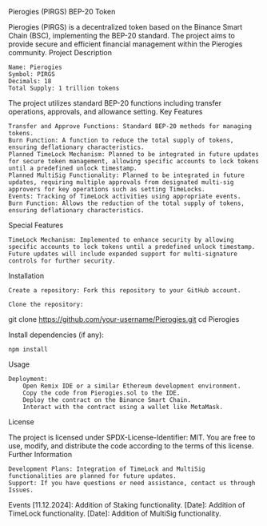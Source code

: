 Pierogies (PIRGS) BEP-20 Token

Pierogies (PIRGS) is a decentralized token based on the Binance Smart Chain (BSC), implementing the BEP-20 standard. The project aims to provide secure and efficient financial management within the Pierogies community.
Project Description

    Name: Pierogies
    Symbol: PIRGS
    Decimals: 18
    Total Supply: 1 trillion tokens

The project utilizes standard BEP-20 functions including transfer operations, approvals, and allowance setting.
Key Features

    Transfer and Approve Functions: Standard BEP-20 methods for managing tokens.
    Burn Function: A function to reduce the total supply of tokens, ensuring deflationary characteristics.
    Planned TimeLock Mechanism: Planned to be integrated in future updates for secure token management, allowing specific accounts to lock tokens until a predefined unlock timestamp.
    Planned MultiSig Functionality: Planned to be integrated in future updates, requiring multiple approvals from designated multi-sig approvers for key operations such as setting TimeLocks.
    Events: Tracking of TimeLock activities using appropriate events.
    Burn Function: Allows the reduction of the total supply of tokens, ensuring deflationary characteristics.

Special Features

    TimeLock Mechanism: Implemented to enhance security by allowing specific accounts to lock tokens until a predefined unlock timestamp. Future updates will include expanded support for multi-signature controls for further security.

Installation

    Create a repository: Fork this repository to your GitHub account.

    Clone the repository:

git clone https://github.com/your-username/Pierogies.git
cd Pierogies

Install dependencies (if any):

    npm install

Usage

    Deployment:
        Open Remix IDE or a similar Ethereum development environment.
        Copy the code from Pierogies.sol to the IDE.
        Deploy the contract on the Binance Smart Chain.
        Interact with the contract using a wallet like MetaMask.

License

The project is licensed under SPDX-License-Identifier: MIT. You are free to use, modify, and distribute the code according to the terms of this license.
Further Information

    Development Plans: Integration of TimeLock and MultiSig functionalities are planned for future updates.
    Support: If you have questions or need assistance, contact us through Issues.

Events
    [11.12.2024]: Addition of Staking functionality.
    [Date]: Addition of TimeLock functionality.
    [Date]: Addition of MultiSig functionality.
